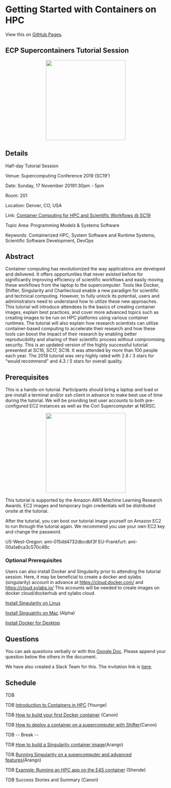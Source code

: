
# Getting Started with Containers on HPC

View this on [GitHub Pages](https://ecpcontainers.github.io/sc19-tutorial/).

## ECP Supercontainers Tutorial Session

<div style="text-align:center"><img src="images/ecp.jpg" width="250"></div>

## Details

Half-day Tutorial Session

Venue: Supercomputing Conference 2019 (SC19')

Date: Sunday, 17 November 20191:30pm - 5pm

Room: 201

Location: Denver, CO, USA

Link: [Container Computing for HPC and Scientific Workflows @ SC19](https://sc19.supercomputing.org/presentation/?id=tut129&sess=sess206)

Topic Area: Programming Models & Systems Software

Keywords: Containerized HPC, System Software and Runtime Systems, Scientific Software Development, DevOps

## Abstract

Container computing has revolutionized the way applications are developed and delivered. It offers opportunities that never existed before for significantly improving efficiency of scientific workflows and easily moving these workflows from the laptop to the supercomputer. Tools like Docker, Shifter, Singularity and Charliecloud enable a new paradigm for scientific and technical computing. However, to fully unlock its potential, users and administrators need to understand how to utilize these new approaches. This tutorial will introduce attendees to the basics of creating container images, explain best practices, and cover more advanced topics such as creating images to be run on HPC platforms using various container runtimes. The tutorial will also explain how research scientists can utilize container-based computing to accelerate their research and how these tools can boost the impact of their research by enabling better reproducibility and sharing of their scientific process without compromising security. This is an updated version of the highly successful tutorial presented at SC16, SC17, SC18. It was attended by more than 100 people each year. The 2018 tutorial was very highly rated with 2.8 / 3 stars for “would recommend” and 4.3 / 5 stars for overall quality.

## Prerequisites

This is a hands-on tutorial. Participants should bring a laptop and load or pre-install a terminal and/or ssh client in advance to make best use of time during the tutorial.  We will be providing test user accounts to both pre-configured EC2 instances as well as the Cori Supercomputer at NERSC.

<div style="text-align:center"><img src="images/AWS_logo.png" width="250"></div>

This tutorial is supported by the Amazon AWS Machine Learning Research Awards. EC2 images and temporary login credentials will be distributed onsite at the tutorial.

After the tutorial, you can boot our tutorial image yourself on Amazon EC2 to run through the tutorial again. We recommend you use your own EC2 key and change the password.

US-West-Oregon: ami-015dd4732dbcdbf3f
EU-Frankfurt:   ami-00a1a6ca3c570c48c

### Optional Prerequisites

Users can also install Docker and Singularity prior to attending the tutorial session. Here, it may be beneficial to create a docker and sylabs (singularity) account in advance at https://cloud.docker.com/ and https://cloud.sylabs.io/ This accounts will be needed to create images on docker cloud/dockerhub and sylabs cloud.

[Install Singularity on Linux](https://sylabs.io/guides/3.3/user-guide/)

[Install Singualrity on Mac](https://repo.sylabs.io/desktop/) (Alpha)

[Install Docker for Desktop](https://www.docker.com/products/docker-desktop)

## Questions

You can ask questions verbally or with this [Google Doc](https://docs.google.com/document/d/11gMZ-T7iA5XiRWPLYIqX7Gqv7RMb-NF9kzGYHrnOi04/edit?usp=sharing).
Please append your question below the others in the document.

We have also created a Slack Team for this.  The invitation link is [here](https://join.slack.com/t/hpc-containers/shared_invite/enQtNjU1MTIyNTE3NDI2LTMwMzZiYjZmMjhlODcwMTViYmQ4ZTQxZmUwMzE1MTYxZWZiOGM0NTYyMjI2NjI2OWNkYzM2YjY3ZWI0OTY3NzY).

## Schedule

TDB

TDB [Introduction to Containers in HPC](slides/isc19_intro_to_containers_ajy.pdf) (Younge)

TDB [How to build your first Docker container](/01-hands-on.md) (Canon)

TDB [How to deploy a container on a supercomputer with Shifter](/02-hands-on.md)(Canon)

TDB -- Break --

TDB [How to build a Singularity container image](/03-hands-on.md)(Arango)

TDB [Running Singularity on a supercomputer and advanced features](/04-hands-on.md)(Arango)

TDB [Example: Running an HPC app on the E4S container](slides/E4S_ISC19.pdf) (Shende)

TDB Success Stories and Summary (Canon)
